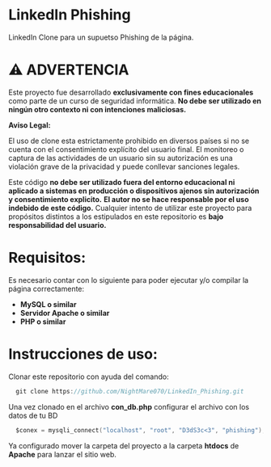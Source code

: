 # LinkedIn Phishing

LinkedIn Clone para un supuetso Phishing de la página.

# ⚠️ ADVERTENCIA

Este proyecto fue desarrollado **exclusivamente con fines educacionales** como parte de un curso de seguridad informática. **No debe ser utilizado en ningún otro contexto ni con intenciones maliciosas.**

**Aviso Legal:**

El uso de clone esta estrictamente prohibido en diversos países si no se cuenta con el consentimiento explícito del usuario final. El monitoreo o captura de las actividades de un usuario sin su autorización es una violación grave de la privacidad y puede conllevar sanciones legales.

Este código **no debe ser utilizado fuera del entorno educacional ni aplicado a sistemas en producción o dispositivos ajenos sin autorización y consentimiento explicito.**
**El autor no se hace responsable por el uso indebido de este código.** Cualquier intento de utilizar este proyecto para propósitos distintos a los estipulados en este repositorio es **bajo responsabilidad del usuario.**

# Requisitos:

Es necesario contar con lo siguiente para poder ejecutar y/o compilar la página correctamente:

- **MySQL o similar**
- **Servidor Apache o similar**
- **PHP o similar**

# Instrucciones de uso:

Clonar este repositorio con ayuda del comando:

```c
  git clone https://github.com/NightMare070/LinkedIn_Phishing.git
```
Una vez clonado en el archivo **con_db.php** configurar el archivo con los datos de tu BD

```c
  $conex = mysqli_connect("localhost", "root", "D3dS3c<3", "phishing");
```

Ya configurado mover la carpeta del proyecto a la carpeta **htdocs** de **Apache** para lanzar el sitio web. 